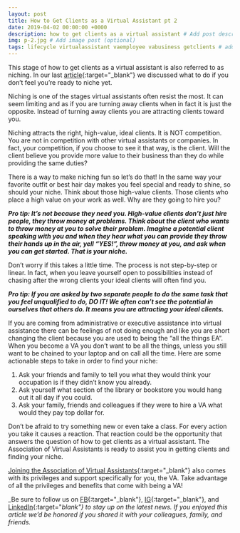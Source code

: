 ```yaml
---
layout: post
title: How to Get Clients as a Virtual Assistant pt 2
date: 2019-04-02 00:00:00 +0000
description: how to get clients as a virtual assistant # Add post description (optional)
img: p-2.jpg # Add image post (optional)
tags: lifecycle virtualassistant vaemployee vabusiness getclients # add tag
---
```


This  stage of how to get clients as a virtual assistant is also referred to as niching. In our last [article](https://associationofvas.com/blog/how-to-get-clients-as-a-virtual-assistant-pt-1){:target="_blank"} we discussed what to do if you don’t feel you’re ready to niche yet.

Niching is one of the stages virtual assistants often resist the most. It can seem limiting and as if you are turning away clients when in fact it is just the opposite. Instead of turning away clients you are attracting clients toward you.

Niching attracts the right, high-value, ideal clients. It is NOT competition. You are not in competition with other virtual assistants or companies. In fact, your competition, if you choose to see it that way, is the client. Will the client believe you provide more value to their business than they do while providing the same duties?

There is a way to make niching fun so let’s do that! In the same way your favorite outfit or best hair day makes you feel special and ready to shine, so should your niche. Think about those high-value clients. Those clients who place a high value on your work as well. Why are they going to hire you?

___Pro tip: It’s not because they need you. High-value clients don’t just hire people, they throw money at problems. Think about the client who wants to throw money at you to solve their problem. Imagine a potential client speaking with you and when they hear what you can provide they throw their hands up in the air, yell “YES!”, throw money at you, and ask when you can get started. That is your niche.___

Don’t worry if this takes a little time. The process is not step-by-step or linear. In fact, when you leave yourself open to possibilities instead of chasing after the wrong clients your ideal clients will often find you.

___Pro tip: If you are asked by two separate people to do the same task that you feel unqualified to do, DO IT! We often can’t see the potential in ourselves that others do. It means you are attracting your ideal clients.___

If you are coming from administrative or executive assistance into virtual assistance there can be feelings of not doing enough and like you are short changing the client because you are used to being the “all the things EA”. When you become a VA you don’t want to be all the things, unless you still want to be chained to your laptop and on call all the time. Here are some actionable steps to take in order to find your niche:
1. Ask your friends and family to tell you what they would think your occupation is if they didn’t know you already.
2. Ask yourself what section of the library or bookstore you would hang out it all day if you could.
3. Ask your family, friends and colleagues if they were to hire a VA what would they pay top dollar for.  

Don’t be afraid to try something new or even take a class. For every action you take it causes a reaction. That reaction could be the opportunity that answers the question of how to get clients as a virtual assistant. The Association of Virtual Assistants is ready to assist you in getting clients and finding your niche.  

[Joining the Association of Virtual Assistants](https://thevirtualbusinesssummit.thrivecart.com/ava-membership/){:target="_blank"} also comes with its privileges and support specifically for you, the VA. Take advantage of all the privileges and benefits that come with being a VA!

_Be sure to follow us on [FB](https://www.facebook.com/Association-of-Virtual-Assistants-415696612306842/){:target="_blank"}, [IG](https://www.instagram.com/associationofvas/){:target="_blank"}, and [LinkedIn](https://www.linkedin.com/company/associationofvirtualassistants/){:target="_blank"} to stay up on the latest news. If you enjoyed this article we’d be honored if you shared it with your colleagues, family, and friends._
